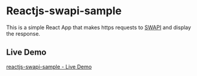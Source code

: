 # Reactjs-swapi-sample

This is a simple React App that makes https requests to [SWAPI](https://swapi.dev/) and display the response.

## Live Demo

[reactjs-swapi-sample - Live Demo](https://tobycheng.github.io/reactjs-swapi-sample/)
